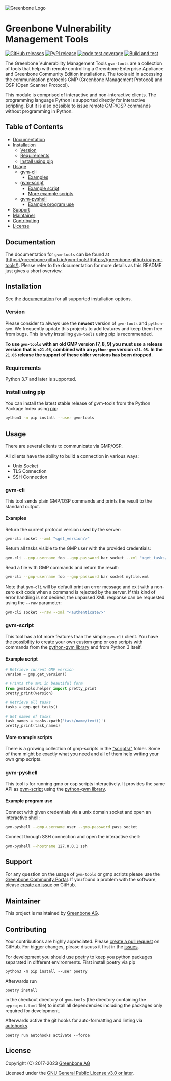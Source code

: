 ![Greenbone Logo](https://www.greenbone.net/wp-content/uploads/gb_new-logo_horizontal_rgb_small.png)

# Greenbone Vulnerability Management Tools <!-- omit in toc -->
[![GitHub releases](https://img.shields.io/github/release-pre/greenbone/gvm-tools.svg)](https://github.com/greenbone/gvm-tools/releases)
[![PyPI release](https://img.shields.io/pypi/v/gvm-tools.svg)](https://pypi.org/project/gvm-tools/)
[![code test coverage](https://codecov.io/gh/greenbone/gvm-tools/branch/master/graph/badge.svg)](https://codecov.io/gh/greenbone/gvm-tools)
[![Build and test](https://github.com/greenbone/gvm-tools/actions/workflows/ci-python.yml/badge.svg)](https://github.com/greenbone/gvm-tools/actions/workflows/ci-python.yml)

The Greenbone Vulnerability Management Tools `gvm-tools` are a collection of
tools that help with remote controlling a Greenbone Enterprise Appliance and
Greenbone Community Edition installations. The tools aid in accessing the
communication protocols GMP (Greenbone Management Protocol) and OSP
(Open Scanner Protocol).

This module is comprised of interactive and non-interactive clients.
The programming language Python is supported directly for interactive scripting.
But it is also possible to issue remote GMP/OSP commands without programming in
Python.


## Table of Contents <!-- omit in toc -->
- [Documentation](#documentation)
- [Installation](#installation)
  - [Version](#version)
  - [Requirements](#requirements)
  - [Install using pip](#install-using-pip)
- [Usage](#usage)
  - [gvm-cli](#gvm-cli)
    - [Examples](#examples)
  - [gvm-script](#gvm-script)
    - [Example script](#example-script)
    - [More example scripts](#more-example-scripts)
  - [gvm-pyshell](#gvm-pyshell)
    - [Example program use](#example-program-use)
- [Support](#support)
- [Maintainer](#maintainer)
- [Contributing](#contributing)
- [License](#license)

## Documentation

The documentation for `gvm-tools` can be found at
[https://greenbone.github.io/gvm-tools/](https://greenbone.github.io/gvm-tools/).
Please refer to the documentation for more details as this README just
gives a short overview.

## Installation

See the [documentation](https://greenbone.github.io/gvm-tools/install.html)
for all supported installation options.

### Version

Please consider to always use the **newest** version of `gvm-tools` and `python-gvm`.
We frequently update this projects to add features and keep them free from bugs.
This is why installing `gvm-tools` using pip is recommended.

**To use `gvm-tools` with an old GMP version (7, 8, 9) you must use a release version**
**that is `<21.06`, combined with an `python-gvm` version `<21.05`.**
**In the `21.06` release the support of these older versions has been dropped.**

### Requirements

Python 3.7 and later is supported.

### Install using pip

You can install the latest stable release of gvm-tools from the Python Package
Index using [pip](https://pip.pypa.io/):

```bash
python3 -m pip install --user gvm-tools
```

## Usage

There are several clients to communicate via GMP/OSP.

All clients have the ability to build a connection in various ways:

* Unix Socket
* TLS Connection
* SSH Connection

### gvm-cli

This tool sends plain GMP/OSP commands and prints the result to the standard
output.

#### Examples

Return the current protocol version used by the server:

```bash
gvm-cli socket --xml "<get_version/>"
```

Return all tasks visible to the GMP user with the provided credentials:

```bash
gvm-cli --gmp-username foo --gmp-password bar socket --xml "<get_tasks/>"
```

Read a file with GMP commands and return the result:

```bash
gvm-cli --gmp-username foo --gmp-password bar socket myfile.xml
```

Note that `gvm-cli` will by default print an error message and exit with a
non-zero exit code when a command is rejected by the server. If this kind of
error handling is not desired, the unparsed XML response can be requested using
the `--raw` parameter:

```bash
gvm-cli socket --raw --xml "<authenticate/>"

```

### gvm-script

This tool has a lot more features than the simple `gvm-cli` client. You
have the possibility to create your own custom gmp or osp scripts with commands
from the [python-gvm library](https://github.com/greenbone/python-gvm) and from
Python 3 itself.

#### Example script

```python
# Retrieve current GMP version
version = gmp.get_version()

# Prints the XML in beautiful form
from gvmtools.helper import pretty_print
pretty_print(version)

# Retrieve all tasks
tasks = gmp.get_tasks()

# Get names of tasks
task_names = tasks.xpath('task/name/text()')
pretty_print(task_names)
```

#### More example scripts

There is a growing collection of gmp-scripts in the
["scripts/"](scripts/) folder.
Some of them might be exactly what you need and all of them help writing
your own gmp scripts.

### gvm-pyshell

This tool is for running gmp or osp scripts interactively. It provides the same
API as [gvm-script](#gvm-script) using the
[python-gvm library](https://github.com/greenbone/python-gvm).

#### Example program use

Connect with given credentials via a unix domain socket and open an interactive
shell:

```bash
gvm-pyshell --gmp-username user --gmp-password pass socket
```

Connect through SSH connection and open the interactive shell:

```bash
gvm-pyshell --hostname 127.0.0.1 ssh
```

## Support

For any question on the usage of `gvm-tools` or gmp scripts please use the
[Greenbone Community Portal](https://community.greenbone.net/c/gmp). If you
found a problem with the software, please
[create an issue](https://github.com/greenbone/gvm-tools/issues) on GitHub.

## Maintainer

This project is maintained by [Greenbone AG](https://www.greenbone.net/).

## Contributing

Your contributions are highly appreciated. Please
[create a pull request](https://github.com/greenbone/gvm-tools/pulls) on GitHub.
For bigger changes, please discuss it first in the
[issues](https://github.com/greenbone/gvm-tools/issues).

For development you should use [poetry](https://python-poetry.org/)
to keep you python packages separated in different environments. First install
poetry via pip

    python3 -m pip install --user poetry

Afterwards run

    poetry install

in the checkout directory of `gvm-tools` (the directory containing the
`pyproject.toml` file) to install all dependencies including the packages only
required for development.

Afterwards active the git hooks for auto-formatting and linting via
[autohooks](https://github.com/greenbone/autohooks).

    poetry run autohooks activate --force

## License

Copyright (C) 2017-2023 [Greenbone AG](https://www.greenbone.net/)

Licensed under the [GNU General Public License v3.0 or later](LICENSE).
